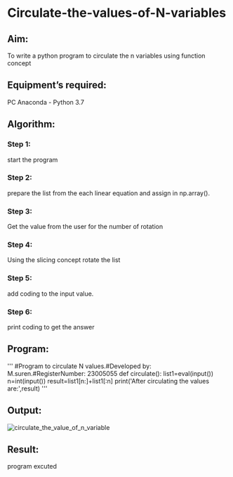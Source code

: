 # Circulate-the-values-of-N-variables
## Aim:
To write a python program to circulate the n variables using function concept
## Equipment’s required:
PC
Anaconda - Python 3.7
## Algorithm: 
### Step 1: 
start the program
### Step 2: 
prepare the list from the each linear equation and assign in np.array().
### Step 3: 
Get the value from the user for the number of rotation
### Step 4: 
Using the slicing concept rotate the list 
### Step 5: 
add coding to the input value.
### Step 6: 
print coding to get the answer
## Program:
'''
#Program to circulate N values.#Developed by: M.suren.#RegisterNumber: 23005055
def circulate():
    list1=eval(input())
    n=int(input())
    result=list1[n:]+list1[:n]
    print('After circulating the values are:',result)
'''
## Output: 
![circulate_the_value_of_n_variable](https://github.com/Msuren48106/Circulate-the-values-of-N-variables/assets/150503875/184983d5-920b-48f1-87cd-9eaeb3e249a7)
## Result:
program excuted
